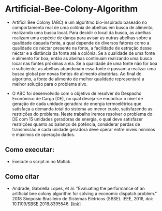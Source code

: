 # Artificial-Bee-Colony-Algorithm


- Artificil Bee Colony (ABC) é um algoritmo bio-inspirado baseado no comportamento real de uma colônia de abelhas em busca de alimento, realizando uma busca local. Para decidir o local da busca, as abelhas realizam uma espécie de dança para avisar as outras abelhas sobre a qualidade daquela fonte, a qual depende de diversos fatores como a qualidade de néctar presente na fonte, a facilidade de estração desse néctar e a distância da fonte até a colônia. Se a qualidade de uma fonte e alimento for boa, então as abelhas continuam realizando uma busca local nas fontes próximas a ela. Se a qualidade de uma fonte não for boa o suficiente, as abelhas abandonam essa fonte e passam a realizar uma busca global por novas fontes de alimento aleatórias. Ao final do algoritmo, a fonte de alimento de melhor qualidade representará a melhor solução para o problema alvo. 

- O ABC foi desenvolvido com o objetivo de resolver do Despacho Econômico de Carga (DE), no qual deseja-se encontrar o nível de geração de cada unidade geradora de energia termoelétrica que satisfaça a demanda total do sistema ao menor custo, satisfazendo as restrições do problema. Neste trabalho iremos resolver o problema do DE com 15 unidades geradoras de energia, o qual deve satisfazer restrições quanto ao balanço de potência, considerar perdas de transmissão e cada unidade geradora deve operar entre níveis mínimos e máximos de operação dados.

## Como executar:

- Execute o script.m no Matlab.


## Como citar

 - Andrade, Gabriella Lopes, et al. "Evaluating the performance of an artificial bee colony algorithm for solving a economic dispatch problem." 2018 Simposio Brasileiro de Sistemas Eletricos (SBSE). IEEE, 2018, doi: 10.1109/SBSE.2018.8395546. \[[link](https://ieeexplore.ieee.org/document/8395546)\]
